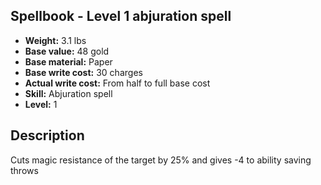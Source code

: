 ## Spellbook - Level 1 abjuration spell
- **Weight:** 3.1 lbs
- **Base value:** 48 gold
- **Base material:** Paper
- **Base write cost:** 30 charges
- **Actual write cost:** From half to full base cost
- **Skill:** Abjuration spell
- **Level:** 1
## Description
Cuts magic resistance of the target by 25% and gives -4 to ability saving throws
